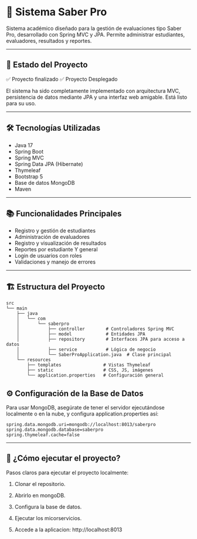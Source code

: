 # 🧠 Sistema Saber Pro

Sistema académico diseñado para la gestión de evaluaciones tipo Saber Pro, desarrollado con Spring MVC y JPA. Permite administrar estudiantes, evaluadores, resultados y reportes.

---

## 📌 Estado del Proyecto

✅ Proyecto finalizado
✅ Proyecto Desplegado

El sistema ha sido completamente implementado con arquitectura MVC, persistencia de datos mediante JPA y una interfaz web amigable. Está listo para su uso.

---

## 🛠️ Tecnologías Utilizadas

- Java 17
- Spring Boot
- Spring MVC
- Spring Data JPA (Hibernate)
- Thymeleaf
- Bootstrap 5
- Base de datos MongoDB 
- Maven

---

## 📚 Funcionalidades Principales

- Registro y gestión de estudiantes
- Administración de evaluadores
- Registro y visualización de resultados
- Reportes por estudiante Y general
- Login de usuarios con roles
- Validaciones y manejo de errores

---

## 🏗️ Estructura del Proyecto

```plaintext
src
└── main
    ├── java
    │   └── com
    │       └── saberpro
    │           ├── controller        # Controladores Spring MVC
    │           ├── model             # Entidades JPA
    │           ├── repository        # Interfaces JPA para acceso a datos
    │           ├── service           # Lógica de negocio
    │           └── SaberProApplication.java  # Clase principal
    └── resources
        ├── templates                # Vistas Thymeleaf
        ├── static                   # CSS, JS, imágenes
        └── application.properties   # Configuración general
```
## ⚙️ Configuración de la Base de Datos
Para usar MongoDB, asegúrate de tener el servidor ejecutándose localmente o en la nube, y configura application.properties así:

```properties
spring.data.mongodb.uri=mongodb://localhost:8013/saberpro
spring.data.mongodb.database=saberpro
spring.thymeleaf.cache=false

```
---

## 🚀 ¿Cómo ejecutar el proyecto?
Pasos claros para ejecutar el proyecto localmente:

1. Clonar el repositorio.

2. Abrirlo en mongoDB.

3. Configura la base de datos.

4. Ejecutar los micorservicios.

5. Accede a la aplicacion: http://localhost:8013
   
